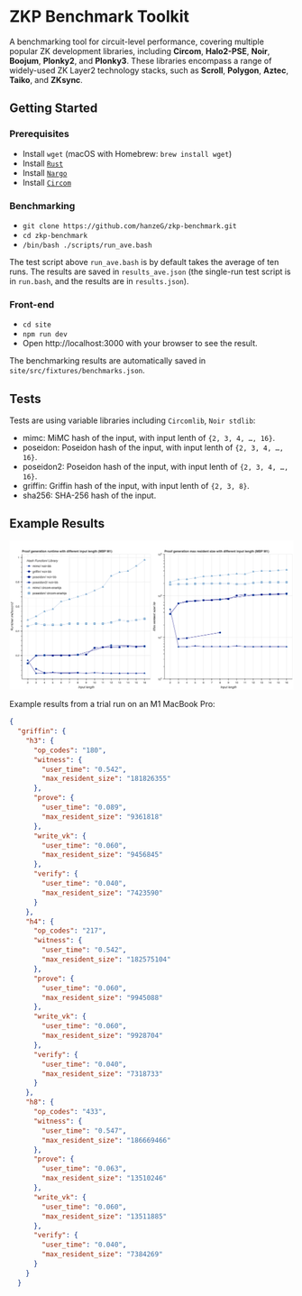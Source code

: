 # ZKP Benchmark Toolkit
A benchmarking tool for circuit-level performance, covering multiple popular ZK development libraries, including **Circom**, **Halo2-PSE**, **Noir**, **Boojum**, **Plonky2**, and **Plonky3**. These libraries encompass a range of widely-used ZK Layer2 technology stacks, such as **Scroll**, **Polygon**, **Aztec**, **Taiko**, and **ZKsync**.

## Getting Started

### Prerequisites

- Install `wget` (macOS with Homebrew: `brew install wget`)
- Install [`Rust`](https://www.rust-lang.org/tools/install)
- Install [`Nargo`](https://noir-lang.org/docs/getting_started/installation/)
- Install [`Circom`](https://github.com/iden3/circom)

### Benchmarking

- `git clone https://github.com/hanzeG/zkp-benchmark.git`
- `cd zkp-benchmark`
- `/bin/bash ./scripts/run_ave.bash`

The test script above `run_ave.bash` is by default takes the average of ten runs. The results are saved in `results_ave.json` (the single-run test script is in `run.bash`, and the results are in `results.json`).

### Front-end

- `cd site`
- `npm run dev`
- Open http://localhost:3000 with your browser to see the result.

The benchmarking results are automatically saved in `site/src/fixtures/benchmarks.json`.

## Tests

Tests are using variable libraries including `Circomlib`, `Noir stdlib`: 

- mimc: MiMC hash of the input, with input lenth of `{2, 3, 4, …, 16}`.
- poseidon: Poseidon hash of the input, with input lenth of `{2, 3, 4, …, 16}`.
- poseidon2: Poseidon hash of the input, with input lenth of `{2, 3, 4, …, 16}`.
- griffin: Griffin hash of the input, with input lenth of `{2, 3, 8}`.
- sha256: SHA-256 hash of the input.

## Example Results

![input_length_runtime_ram](figures/input_length_runtime_ram.png)

Example results from a trial run on an M1 MacBook Pro:

```json
{
  "griffin": {
    "h3": {
      "op_codes": "180",
      "witness": {
        "user_time": "0.542",
        "max_resident_size": "181826355"
      },
      "prove": {
        "user_time": "0.089",
        "max_resident_size": "9361818"
      },
      "write_vk": {
        "user_time": "0.060",
        "max_resident_size": "9456845"
      },
      "verify": {
        "user_time": "0.040",
        "max_resident_size": "7423590"
      }
    },
    "h4": {
      "op_codes": "217",
      "witness": {
        "user_time": "0.542",
        "max_resident_size": "182575104"
      },
      "prove": {
        "user_time": "0.060",
        "max_resident_size": "9945088"
      },
      "write_vk": {
        "user_time": "0.060",
        "max_resident_size": "9928704"
      },
      "verify": {
        "user_time": "0.040",
        "max_resident_size": "7318733"
      }
    },
    "h8": {
      "op_codes": "433",
      "witness": {
        "user_time": "0.547",
        "max_resident_size": "186669466"
      },
      "prove": {
        "user_time": "0.063",
        "max_resident_size": "13510246"
      },
      "write_vk": {
        "user_time": "0.060",
        "max_resident_size": "13511885"
      },
      "verify": {
        "user_time": "0.040",
        "max_resident_size": "7384269"
      }
    }
  }
